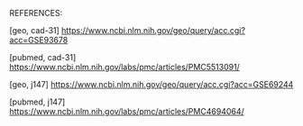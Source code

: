 REFERENCES:

[geo, cad-31] https://www.ncbi.nlm.nih.gov/geo/query/acc.cgi?acc=GSE93678

[pubmed, cad-31] https://www.ncbi.nlm.nih.gov/labs/pmc/articles/PMC5513091/

[geo, j147] https://www.ncbi.nlm.nih.gov/geo/query/acc.cgi?acc=GSE69244

[pubmed, j147] https://www.ncbi.nlm.nih.gov/labs/pmc/articles/PMC4694064/
